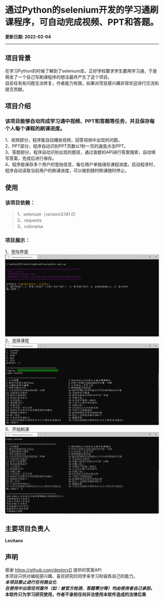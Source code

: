 # 通过Python的selenium开发的学习通刷课程序，可自动完成视频、PPT和答题。

**更新日期: 2022-02-04**

---

## 项目背景
在学习Python的时候了解到了selenium库，正好学校要求学生要用学习通，于是萌发了一个自己写刷课程序的想法最终产生了这个项目。  
目前任有些问题无法修复，作者能力有限，如果对项目感兴趣非常欢迎进行交流和提交贡献。
## 项目介绍
### 该项目能够自动完成学习通中视频、PPT和答题等任务，并且保存每个人每个课程的刷课进度。  
1、视频部分，程序能自动播放视频，回答视频中出现的问题。  
2、PPT部分，程序自动识别PPT页数以1秒一页的速度点击PPT。  
3、答题部分，程序自动识别出现的题目，通过查题的API进行答案搜索，自动填写答案，完成后进行保存。  
4、程序能保存多个用户的登陆信息，每位用户单独储存课程进度。启动程序时，程序自动读取当前用户的刷课进度，可以做到随时刷课随时停止。

## 使用
### 该项目依赖：  
>1、selenium（*version3.141.0*）  
2、requests  
3、colorama  

### 项目展示：
1、登陆界面
![demo1](./demoImage/demo1.png)
2、选择课程
![demo2](./demoImage/demo2.png)
3、开始刷课
![demo3](./demoImage/demo3.png)

## 主要项目负责人
**Levitans**
 
## 声明
感谢 https://github.com/destoryD 提供的答案API  
本项目只供对编程感兴趣、喜欢研究的同学来学习和锻炼自己的能力。  
***本项目禁止进行任何商业化***  
***在使用中出现任何意外（如：被官方检测、答题零分等）均由使用者自己承担。***  
**本软件只为学习研究使用，作者不承担任何非法使用本软件造成的法律后果**
